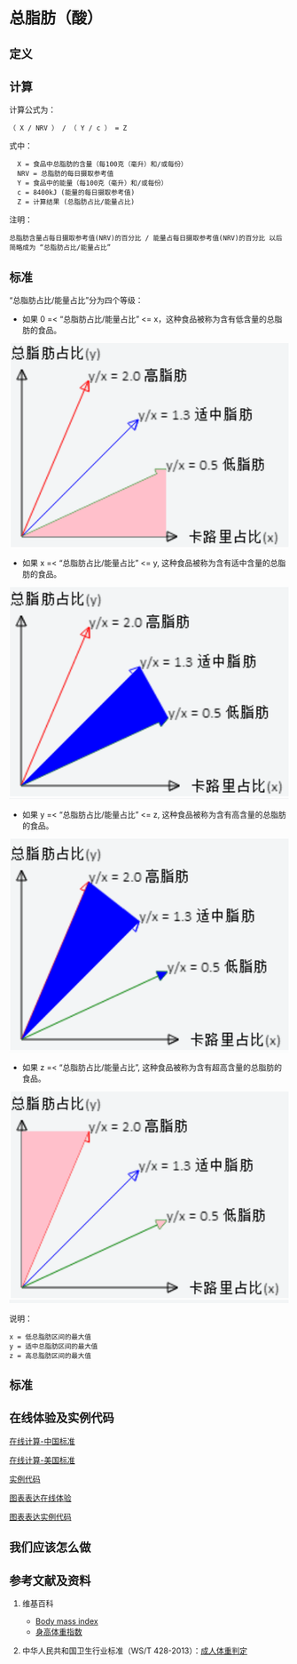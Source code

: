 # 总脂肪（酸）

## 定义

## 计算

计算公式为： 

	（ X / NRV ） / （ Y / c ） = Z

式中： 

	  X = 食品中总脂肪的含量（每100克（毫升）和/或每份）	  
      NRV = 总脂肪的每日摄取参考值
	  Y = 食品中的能量（每100克（毫升）和/或每份）
	  c = 8400kJ (能量的每日摄取参考值)
	  Z = 计算结果 (总脂肪占比/能量占比)

注明：

	总脂肪含量占每日摄取参考值(NRV)的百分比 / 能量占每日摄取参考值(NRV)的百分比 以后简略成为 “总脂肪占比/能量占比”	

## 标准

“总脂肪占比/能量占比”分为四个等级：

- 如果 0 =< “总脂肪占比/能量占比” <= x，这种食品被称为含有低含量的总脂肪的食品。

![食品的算法](/images/食品的分析算法/总脂肪（酸）/食品的分析算法-算法-低脂肪区间.png)

- 如果 x =< “总脂肪占比/能量占比” <= y, 这种食品被称为含有适中含量的总脂肪的食品。

![食品的算法](/images/食品的分析算法/总脂肪（酸）/食品的分析算法-算法-适中脂肪区间.png)

- 如果 y =< “总脂肪占比/能量占比” <= z, 这种食品被称为含有高含量的总脂肪的食品。

![食品的算法](/images/食品的分析算法/总脂肪（酸）/食品的分析算法-算法-高脂肪区间.png)

- 如果 z =< “总脂肪占比/能量占比”, 这种食品被称为含有超高含量的总脂肪的食品。

![食品的算法](/images/食品的分析算法/总脂肪（酸）/食品的分析算法-算法-超高脂肪区间.png)

说明：

	x = 低总脂肪区间的最大值
	y = 适中总脂肪区间的最大值
	z = 高总脂肪区间的最大值


## 标准

## 在线体验及实例代码

[在线计算-中国标准](https://jsfiddle.net/quanbinn/uLav5935/)

[在线计算-美国标准](https://jsfiddle.net/quanbinn/efupwz9m/)

[实例代码](https://github.com/quanbinn/Basic-Health-Knowledge-We-Need-To-Learn/tree/master/code/%E9%A3%9F%E5%93%81%E7%9A%84%E5%88%86%E6%9E%90%E7%AE%97%E6%B3%95/%E6%80%BB%E8%84%82%E8%82%AA%EF%BC%88%E9%85%B8%EF%BC%89)

[图表表达在线体验](https://jsfiddle.net/quanbinn/1pzgnLbv/)

[图表表达实例代码](https://github.com/quanbinn/Basic-Health-Knowledge-We-Need-To-Learn/tree/master/code/%E9%99%84%E5%BD%95-%E5%9B%BE%E8%A1%A8%E8%A1%A8%E8%BE%BE/%E9%A3%9F%E5%93%81%E7%9A%84%E5%88%86%E6%9E%90%E7%AE%97%E6%B3%95/%E6%80%BB%E8%84%82%E8%82%AA%EF%BC%88%E9%85%B8%EF%BC%89)

## 我们应该怎么做

## 参考文献及资料

1. 维基百科
	- [Body mass index](https://en.wikipedia.org/wiki/Body_mass_index)
	- [身高体重指数](https://zh.wikipedia.org/wiki/%E8%BA%AB%E9%AB%98%E9%AB%94%E9%87%8D%E6%8C%87%E6%95%B8)

2. 中华人民共和国卫生行业标准（WS/T 428-2013）：[成人体重判定](http://www.moh.gov.cn/ewebeditor/uploadfile/2013/08/20130808135715967.pdf)

